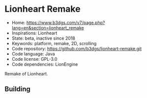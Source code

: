 # Lionheart Remake

- Home: https://www.b3dgs.com/v7/page.php?lang=en&section=lionheart_remake
- Inspirations: Lionheart
- State: beta, inactive since 2018
- Keywords: platform, remake, 2D, scrolling
- Code repository: https://github.com/b3dgs/lionheart-remake.git
- Code language: Java
- Code license: GPL-3.0
- Code dependencies: LionEngine

Remake of Lionheart.

## Building
